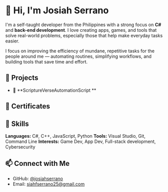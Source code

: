 # 👋 Hi, I'm Josiah Serrano

I'm a self-taught developer from the Philippines with a strong focus on **C#** and **back-end development**. I love creating apps, games, and tools that solve real-world problems, especially those that help make everyday tasks easier.

I focus on improving the efficiency of mundane, repetitive tasks for the people around me — automating routines, simplifying workflows, and building tools that save time and effort.

## 🚀 Projects
- 🔎 **ScriptureVerseAutomationScript ** 

## 📜 Certificates


## 🧰 Skills
**Languages:** C#, C++, JavaScript, Python
**Tools:** Visual Studio, Git, Command Line
**Interests:** Game Dev, App Dev, Full-stack development, Cybersecurity

## 📫 Connect with Me
- GitHub: [@josiahserrano](https://github.com/Siah275)
- Email: siahfserrano25@gmail.com
